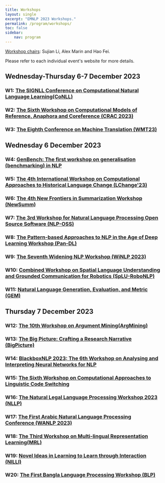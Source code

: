 ```yaml
---
title: Workshops
layout: single
excerpt: "EMNLP 2023 Workshops."
permalink: /program/workshops/
toc: false
sidebar: 
    nav: program
---
```




<!-- Note that while the main conference time zone is Singapore Standard Time (UTC+8), workshop time zones vary. -->

[Workshop chairs](https://2023.emnlp.org/organization/): Sujian Li, Alex Marin and Hao Fei.

Please refer to each individual event's website for more details.

## Wednesday-Thursday 6-7 December 2023

### W1: [The SIGNLL Conference on Computational Natural Language Learning(CoNLL)](https://www.conll.org/2023)


### W2: [The Sixth Workshop on Computational Models of Reference, Anaphora and Coreference (CRAC 2023)](https://sites.google.com/view/crac2023/)


### W3: [The Eighth Conference on Machine Translation (WMT23)](http://www.statmt.org/wmt23/)


## Wednesday 6 December 2023

### W4: [GenBench: The first workshop on generalisation (benchmarking) in NLP](https://genbench.org/workshop/)


### W5: [The 4th International Workshop on Computational Approaches to Historical Language Change (LChange'23)](https://www.changeiskey.org/event/2023-emnlp-lchange/)


### W6: [The 4th New Frontiers in Summarization Workshop (NewSumm)](https://newsumm.github.io/2023/)


### W7: [The 3rd Workshop for Natural Language Processing Open Source Software (NLP-OSS)](https://nlposs.github.io/)


### W8: [The Pattern-based Approaches to NLP in the Age of Deep Learning Workshop (Pan-DL)](https://pan-dl.github.io/)


### W9: [The Seventh Widening NLP Workshop (WiNLP 2023)](https://www.winlp.org/)


### W10: [Combined Workshop on Spatial Language Understanding and Grounded Communication for Robotics (SpLU-RoboNLP)](https://splu-robonlp-2023.github.io/)


### W11: [Natural Language Generation, Evaluation, and Metric (GEM)](https://gem-benchmark.com/workshop)



## Thursday 7 December 2023



### W12: [The	10th Workshop on Argument Mining(ArgMining)](https://argmining-org.github.io/2023/)


### W13: [The Big Picture: Crafting a Research Narrative (BigPicture)](https://www.bigpictureworkshop.com/)


### W14: [BlackboxNLP 2023: The 6th Workshop on Analysing and Interpreting Neural Networks for NLP](https://blackboxnlp.github.io)


### W15: [The Sixth Workshop on Computational Approaches to Linguistic Code Switching](https://code-switching.github.io/2023)


### W16: [The Natural Legal Language Processing Workshop 2023 (NLLP)](https://nllpw.org/workshop/)


### W17: [The First Arabic Natural Language Processing Conference (WANLP 2023)](https://wanlp2023.sigarab.org/)


### W18: [The Third Workshop on Multi-lingual Representation Learning(MRL)](https://sigtyp.github.io/ws2023-mrl.html)


### W19: [Novel Ideas in Learning to Learn through Interaction (NILLI)](https://www.cs.mcgill.ca/~pparth2/nilli_workshop_2023)


### W20: [The First Bangla Language Processing Workshop (BLP)](https://blp-workshop.github.io/)
